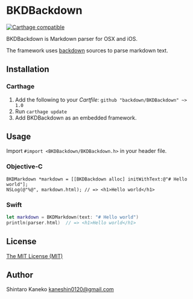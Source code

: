 # BKDBackdown

[![Carthage compatible](https://img.shields.io/badge/Carthage-compatible-4BC51D.svg?style=flat)](https://github.com/Carthage/Carthage)

BKDBackdown is Markdown parser for OSX and iOS.

The framework uses [backdown](https://github.com/backdown/backdown) sources to parse markdown text.


## Installation

### Carthage

1. Add the following to your *Cartfile*: `github "backdown/BKDBackdown" ~> 1.0`
2. Run `carthage update`
3. Add BKDBackdown as an embedded framework.


## Usage

Import `#import <BKDBackdown/BKDBackdown.h>` in your header file.

### Objective-C

```objc
BKDMarkdown *markdown = [[BKDBackdown alloc] initWithText:@"# Hello world"];
NSLog(@"%@", markdown.html); // => <h1>Hello world</h1>
```

### Swift

```swift
let markdown = BKDMarkdown(text: "# Hello world")
println(parser.html)  // => <h1>Hello world</h1>
```

## License

[The MIT License (MIT)](http://kaneshin.mit-license.org/)

## Author

Shintaro Kaneko <kaneshin0120@gmail.com>
